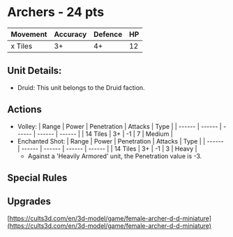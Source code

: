 # Archers  - 24 pts

|Movement | Accuracy | Defence | HP |
| ------ | ------ | ------ | ------ |
| x Tiles | 3+ | 4+ | 12 |

## Unit Details:
- Druid: This unit belongs to the Druid faction.

## Actions
- Volley:
    | Range | Power | Penetration | Attacks | Type |
    | ------ | ------ | ------ | ------ | ------ |
    | 14 Tiles | 3+ | -1 | 7 | Medium |
- Enchanted Shot:
    | Range | Power | Penetration | Attacks | Type |
    | ------ | ------ | ------ | ------ | ------ |
    | 14 Tiles | 3+ | -1 | 3 | Heavy |
    - Against a 'Heavily Armored' unit, the Penetration value is -3.    
    
## Special Rules

## Upgrades


[https://cults3d.com/en/3d-model/game/female-archer-d-d-miniature](https://cults3d.com/en/3d-model/game/female-archer-d-d-miniature)
